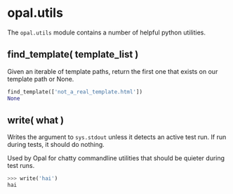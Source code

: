 # opal.utils

The `opal.utils` module contains a number of helpful python utilities.

## find_template( template_list )

Given an iterable of template paths, return the first one that
exists on our template path or None.

```python
find_template(['not_a_real_template.html'])
None
```

## write( what )

Writes the argument to `sys.stdout` unless it detects an active test run.
If run during tests, it should do nothing.

Used by Opal for chatty commandline utilities that should be quieter during
test runs.

```python
>>> write('hai')
hai
```
